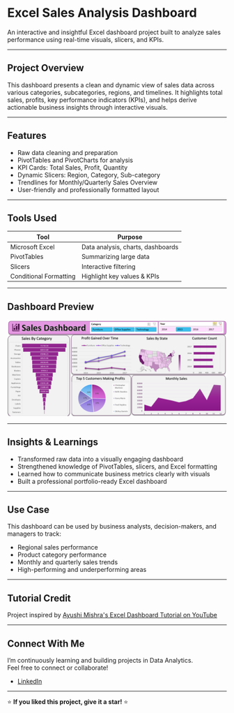 # Excel Sales Analysis Dashboard

An interactive and insightful Excel dashboard project built to analyze sales performance using real-time visuals, slicers, and KPIs.

---

## Project Overview

This dashboard presents a clean and dynamic view of sales data across various categories, subcategories, regions, and timelines. It highlights total sales, profits, key performance indicators (KPIs), and helps derive actionable business insights through interactive visuals.

---

## Features

- Raw data cleaning and preparation
- PivotTables and PivotCharts for analysis
- KPI Cards: Total Sales, Profit, Quantity
- Dynamic Slicers: Region, Category, Sub-category
- Trendlines for Monthly/Quarterly Sales Overview
- User-friendly and professionally formatted layout

---

## Tools Used

| Tool           | Purpose                            |
|----------------|-------------------------------------|
| Microsoft Excel | Data analysis, charts, dashboards  |
| PivotTables     | Summarizing large data             |
| Slicers         | Interactive filtering              |
| Conditional Formatting | Highlight key values & KPIs   |

---

## Dashboard Preview

![Excel Dashboard](/Dashboard.png)


---

## Insights & Learnings

- Transformed raw data into a visually engaging dashboard
- Strengthened knowledge of PivotTables, slicers, and Excel formatting
- Learned how to communicate business metrics clearly with visuals
- Built a professional portfolio-ready Excel dashboard

---

## Use Case

This dashboard can be used by business analysts, decision-makers, and managers to track:

- Regional sales performance  
- Product category performance  
- Monthly and quarterly sales trends  
- High-performing and underperforming areas

---

## Tutorial Credit

Project inspired by [Ayushi Mishra's Excel Dashboard Tutorial on YouTube](https://youtu.be/6OMR81faW54)

---

## Connect With Me

I’m continuously learning and building projects in Data Analytics.  
Feel free to connect or collaborate!

- [LinkedIn](https://linkedin.com/in/your-profile) 

---

⭐ **If you liked this project, give it a star!** ⭐
